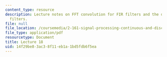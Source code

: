 ```yaml
---
content_type: resource
description: Lecture notes on FFT convolution for FIR filters and the design of IIR
  filters.
file: null
file_location: /coursemedia/2-161-signal-processing-continuous-and-discrete-fall-2008/14f29be83ac38f11eb1a1bd5fdb6f5ea_lecture_18.pdf
file_type: application/pdf
resourcetype: Document
title: Lecture 18
uid: 14f29be8-3ac3-8f11-eb1a-1bd5fdb6f5ea
---
```

